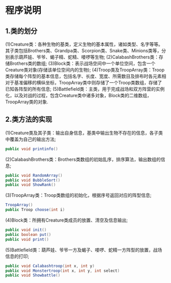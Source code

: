 # 程序说明

## 1.类的划分
(1)Creature类：各种生物的基类，定义生物的基本属性，诸如类型、名字等等。其子类包括Brothers类、Grandpa类、Scorpion类、Snake类、Minions类等，分别表示葫芦娃、爷爷、蝎子精、蛇精、喽啰等生物;
(2)CalabashBrothers类：存储Brothers类的数组;
(3)Block类：表示战场空间中一个单位空间，包含一个Creature类对象(存储该单位空间内的生物);
(4)Troop类及TroopArray类：Troop类存储每个阵型的基本信息，包括名字、长度、宽度、所需数目及排布时各元素相对于基准偏移的横纵坐标，TroopArray类中则存储了一个Troop类数组，存储了已知各阵型的所有信息;
(5)Battlefield类：主类，用于完成战场和双方阵营的实例化，以及对战的过程，包含Creature类中诸多对象，Block类的二维数组，TroopArray类的对象.

## 2.类方法的实现
(1)Creature类及其子类：输出自身信息，基类中输出生物不存在的信息，各子类中覆盖为自己的输出方法;
```java
public void printinfo()
```
(2)CalabashBrothers类：Brothers类数组的初始乱序，排序算法，输出数组的信息;
```java
public void RandomArray()
public void BubbleSort()
public void ShowRank()
```
(3)TroopArray类：Troop类数组的初始化，根据序号返回对应的阵型信息;
```java
TroopArray() 
public Troop choose(int i)
```
(4)Block类：所拥有Creature类成员的放置、清空及信息输出;
```java
public void init()
public boolean put()
public void print()
```
(5)Battlefield类：葫芦娃、爷爷一方及蝎子、喽啰、蛇精一方阵型的放置，战场信息的打印;
```java
public void Calabashtroop(int x, int y)
public void Monstertroop(int x, int y, int select)
public void Showbattle()
```

